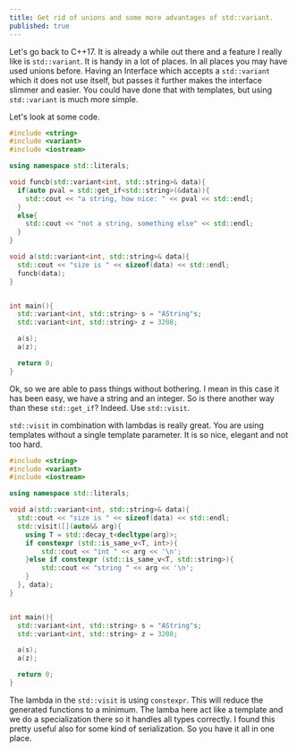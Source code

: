 ```yaml
---
title: Get rid of unions and some more advantages of std::variant.
published: true
---
```


Let's go back to C++17. It is already a while out there and a feature I really like is `std::variant`.
It is handy in a lot of places. In all places you may have used unions before. Having an Interface which accepts a `std::variant` which it does not use itself, but passes it further makes the interface slimmer and easier. 
You could have done that with templates, but using `std::variant` is much more simple.

Let's look at some code.

```cpp
#include <string>
#include <variant>
#include <iostream>

using namespace std::literals;

void funcb(std::variant<int, std::string>& data){
  if(auto pval = std::get_if<std::string>(&data)){
    std::cout << "a string, how nice: " << pval << std::endl;
  }
  else{
    std::cout << "not a string, something else" << std::endl;
  }
}

void a(std::variant<int, std::string>& data){
  std::cout << "size is " << sizeof(data) << std::endl;
  funcb(data);
}


int main(){
  std::variant<int, std::string> s = "AString"s;
  std::variant<int, std::string> z = 3208;

  a(s);
  a(z);

  return 0;
}
```


Ok, so we are able to pass things without bothering. I mean in this case it has been easy, we have a string and an integer. So is there another way than these `std::get_if`? Indeed. Use `std::visit`.

`std::visit` in combination with lambdas is really great. You are using templates without a single template parameter. It is so nice, elegant and not too hard.


```cpp
#include <string>
#include <variant>
#include <iostream>

using namespace std::literals;

void a(std::variant<int, std::string>& data){
  std::cout << "size is " << sizeof(data) << std::endl;
  std::visit([](auto&& arg){
    using T = std::decay_t<decltype(arg)>;
    if constexpr (std::is_same_v<T, int>){
        std::cout << "int " << arg << '\n';
    }else if constexpr (std::is_same_v<T, std::string>){
        std::cout << "string " << arg << '\n';
    }
  }, data);
}


int main(){
  std::variant<int, std::string> s = "AString"s;
  std::variant<int, std::string> z = 3208;

  a(s);
  a(z);

  return 0;
}
```

The lambda in the `std::visit` is using `constexpr`. This will reduce the generated functions to a minimum. The lamba here act like a template and we do a specialization there so it handles all types correctly.
I found this pretty useful also for some kind of serialization. So you have it all in one place.


